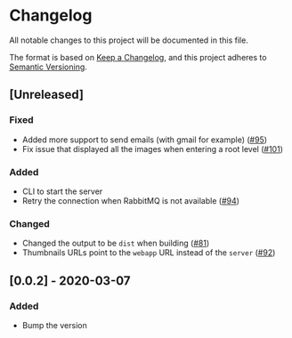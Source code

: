 # Changelog

All notable changes to this project will be documented in this file.

The format is based on [Keep a Changelog](https://keepachangelog.com/en/1.0.0/),
and this project adheres to [Semantic Versioning](https://semver.org/spec/v2.0.0.html).

## [Unreleased]

### Fixed

- Added more support to send emails (with gmail for example) ([#95](https://github.com/vickev/howdypix/pull/95))
- Fix issue that displayed all the images when entering a root level ([#101](https://github.com/vickev/howdypix/pull/101))

### Added

- CLI to start the server
- Retry the connection when RabbitMQ is not available ([#94](https://github.com/vickev/howdypix/pull/94))

### Changed

- Changed the output to be `dist` when building ([#81](https://github.com/vickev/howdypix/pull/81))
- Thumbnails URLs point to the `webapp` URL instead of the `server` ([#92](https://github.com/vickev/howdypix/pull/92))

## [0.0.2] - 2020-03-07

### Added

- Bump the version